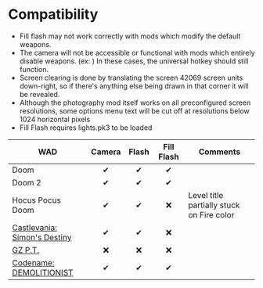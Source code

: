 # Compatibility
- Fill flash may not work correctly with mods which modify the default weapons.
- The camera will not be accessible or functional with mods which entirely disable weapons. (ex: ) In these cases, the universal hotkey should still function.
- Screen clearing is done by translating the screen 42069 screen units down-right, so if there's anything else being drawn in that corner it will be revealed.
- Although the photography mod itself works on all preconfigured screen resolutions, some options menu text will be cut off at resolutions below 1024 horizontal pixels
- Fill Flash requires lights.pk3 to be loaded 

| WAD              | Camera | Flash | Fill Flash | Comments |
|------------------|:------:|:-----:|:----------:|------------|
| Doom             | ✔    | ✔    | ✔         |                                           |
| Doom 2           | ✔    | ✔    | ✔         |                                           |
| Hocus Pocus Doom | ✔    | ✔    | ❌         | Level title partially stuck on Fire color | 
| [Castlevania: Simon's Destiny](https://batandy.itch.io/simonsdestiny) | ✔    | ✔    | ❌         | |
| [GZ P.T.](https://batandy.itch.io/gz-pt) | ❌ | ❌ | ❌ | |
| [Codename: DEMOLITIONIST](https://forum.zdoom.org/viewtopic.php?f=43&t=67687) | ✔    | ✔    | ✔         | |